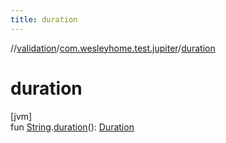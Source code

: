 ```yaml
---
title: duration
---
```

//[validation](../../index.html)/[com.wesleyhome.test.jupiter](index.html)/[duration](duration.html)



# duration



[jvm]\
fun [String](https://kotlinlang.org/api/latest/jvm/stdlib/kotlin/-string/index.html).[duration](duration.html)(): [Duration](https://docs.oracle.com/javase/8/docs/api/java/time/Duration.html)




